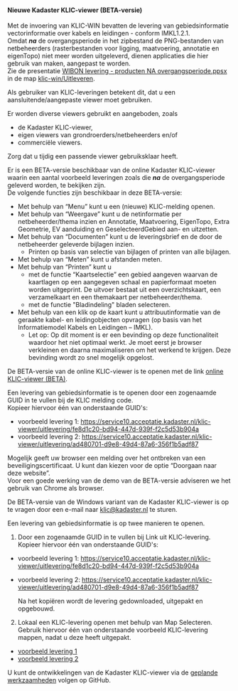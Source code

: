 ﻿#### Nieuwe Kadaster KLIC-viewer (BETA-versie)

Met de invoering van KLIC-WIN bevatten de levering van gebiedsinformatie vectorinformatie over kabels en leidingen - conform IMKL1.2.1.  \
Omdat **_na_** de overgangsperiode in het zipbestand de PNG-bestanden van netbeheerders (rasterbestanden voor ligging, maatvoering, annotatie en eigenTopo) niet meer worden uitgeleverd, dienen applicaties die hier gebruik van maken, aangepast te worden.  \
Zie de presentatie [WIBON levering - producten NA overgangsperiode.ppsx](../Uitleveren/WIBON%20levering%20-%20producten%20NA%20overgangsperiode.ppsx) in de map [klic-win/Uitleveren](../Uitleveren).

Als gebruiker van KLIC-leveringen betekent dit, dat u een aansluitende/aangepaste viewer moet gebruiken.

Er worden diverse viewers gebruikt en aangeboden, zoals
* de Kadaster KLIC-viewer,
* eigen viewers van grondroerders/netbeheerders en/of
* commerciële viewers.

Zorg dat u tijdig een passende viewer gebruiksklaar heeft.  

Er is een BETA-versie beschikbaar van de online Kadaster KLIC-viewer waarin een aantal voorbeeld leveringen zoals die **_na_** de overgangsperiode geleverd worden, te bekijken zijn.  \
De volgende functies zijn beschikbaar in deze BETA-versie:
* Met behulp van “Menu” kunt u een (nieuwe) KLIC-melding openen.
* Met behulp van “Weergave” kunt u de netinformatie per netbeheerder/thema inzien en Annotatie, Maatvoering, EigenTopo, Extra Geometrie, EV aanduiding en GeselecteerdGebied aan- en uitzetten.
* Met behulp van “Documenten” kunt u de leveringsbrief en de door de netbeheerder geleverde bijlagen inzien.
  - Printen op basis van selectie van bijlagen of printen van alle bijlagen.
* Met behulp van “Meten” kunt u afstanden meten.
* Met behulp van “Printen” kunt u
  - met de functie “Kaartselectie” een gebied aangeven waarvan de kaartlagen op een aangegeven schaal en papierformaat moeten worden uitgeprint. De uitvoer bestaat uit een overzichtskaart, een verzamelkaart en een themakaart per netbeheerder/thema. 
  - met de functie "Bladindeling" bladen selecteren.
* Met behulp van een klik op de kaart kunt u attribuutinformatie van de geraakte kabel- en leidingobjecten opvragen (op basis van het Informatiemodel Kabels en Leidingen – IMKL).  
  - Let op: Op dit moment is er een bevinding op deze functionaliteit waardoor het niet optimaal werkt. Je moet eerst je browser verkleinen en daarna maximaliseren om het werkend te krijgen. Deze bevinding wordt zo snel mogelijk opgelost.

De BETA-versie van de online KLIC-viewer is te openen met de link [online KLIC-viewer (BETA)](https://www.acceptatie.klicviewer.nl/klic-viewer/).

Een levering van gebiedsinformatie is te openen door een zogenaamde GUID in te vullen bij de KLIC melding code.  \
Kopieer hiervoor één van onderstaande GUID's:
* voorbeeld levering 1: https://service10.acceptatie.kadaster.nl/klic-viewer/uitlevering/fe8d1c20-bd94-447d-939f-f2c5d53b904a 
* voorbeeld levering 2: https://service10.acceptatie.kadaster.nl/klic-viewer/uitlevering/ad480701-d9e8-49d4-87a6-356f1b5adf87

Mogelijk geeft uw browser een melding over het ontbreken van een beveiligingscertificaat. U kunt dan kiezen voor de optie “Doorgaan naar deze website”.  \
Voor een goede werking van de demo van de BETA-versie adviseren we het gebruik van Chrome als browser.


De BETA-versie van de Windows variant van de Kadaster KLIC-viewer is op te vragen door een e-mail naar klic@kadaster.nl te sturen. 


Een levering van gebiedsinformatie is op twee manieren te openen. 

1) Door een zogenaamde GUID in te vullen bij Link uit KLIC-levering.  
Kopieer hiervoor één van onderstaande GUID's:
* voorbeeld levering 1: https://service10.acceptatie.kadaster.nl/klic-viewer/uitlevering/fe8d1c20-bd94-447d-939f-f2c5d53b904a 
* voorbeeld levering 2: https://service10.acceptatie.kadaster.nl/klic-viewer/uitlevering/ad480701-d9e8-49d4-87a6-356f1b5adf87

   Na het kopiëren wordt de levering gedownloaded, uitgepakt en opgebouwd.

2) Lokaal een KLIC-levering openen met behulp van Map Selecteren.
Gebruik hiervoor één van onderstaande voorbeeld KLIC-levering mappen, nadat u deze heeft uitgepakt.
* [voorbeeld levering 1](../../../raw/master/Kadaster%20KLIC-viewer/Voorbeeld_1_Levering_19G004307_1.zip)
* [voorbeeld levering 2](../../../raw/master/Kadaster%20KLIC-viewer/Voorbeeld_2_Levering_19G004306_1.zip)

U kunt de ontwikkelingen van de Kadaster KLIC-viewer via de [geplande werkzaamheden](../KLIC%20-%20Geplande%20werkzaamheden.md) volgen op GitHub.


